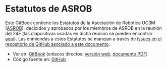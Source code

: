 Estatutos de ASROB
=======

Este GitBook contiene los Estatutos de la Asociación de Robótica UC3M ([ASROB](http://asrob.uc3m.es)), decicidos y aprobados por los miembros de ASROB en la reunión del 24F (las diapositivas usadas en dicha reunión se pueden encontrar [aquí](https://docs.google.com/presentation/d/1guBVqWfZtyyhodnkLDDtnU3P8fATtuDQLOMZ5Rvghn0/pub?start=false&loop=false&delayms=3000)). Las enmiendas a estos Estatutos se manejan a través de [issues en el repositorio de GitHub asociado a este documento](https://github.com/asrob-uc3m/estatutos/issues).

* Ver en: [GitBook](https://www.gitbook.com/book/asrob-uc3m/estatutos/) (enlaces directos: [versión web](https://asrob-uc3m.gitbooks.io/estatutos/content/), [documento PDF](https://www.gitbook.com/download/pdf/book/asrob-uc3m/estatutos))
* Código fuente en: [GitHub](https://github.com/asrob-uc3m/estatutos)
